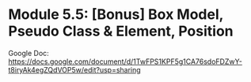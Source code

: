# Module 5.5: [Bonus] Box Model, Pseudo Class & Element, Position

Google Doc: <https://docs.google.com/document/d/1TwFPS1KPF5g1CA76sdoFDZwY-t8iryAk4egZQdVOP5w/edit?usp=sharing>